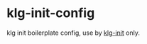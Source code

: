 klg-init-config
=======

klg init boilerplate config, use by [klg-init](https://npmjs.com/klg-init) only.
